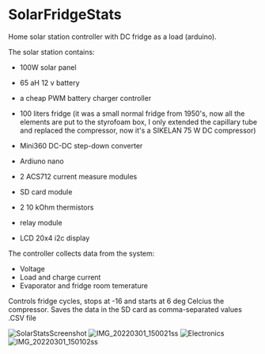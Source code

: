 # SolarFridgeStats
Home solar station controller with DC fridge as a load (arduino).

The solar station contains:
- 100W solar panel
- 65 aH 12 v battery
- a cheap PWM battery charger controller
- 100 liters fridge (it was a small normal fridge from 1950's, now all the elements are put to the styrofoam box, I only extended the capillary tube and replaced the compressor, now it's a SIKELAN 75 W DC compressor)

- Mini360 DC-DC step-down converter
- Ardiuno nano
- 2 ACS712 current measure modules
- SD card module
- 2 10 kOhm thermistors
- relay module
- LCD 20x4 i2c display

The controller collects data from the system:
- Voltage
- Load and charge current
- Evaporator and fridge room temerature

Controls fridge cycles, stops at -16 and starts at 6 deg Celcius the compressor.
Saves the data in the SD card as comma-separated values .CSV file
 
 ![SolarStatsScreenshot](https://user-images.githubusercontent.com/62822363/156231102-6a906a42-65c7-4dce-a7ad-8a9d5a406dfe.png)
![IMG_20220301_150021ss](https://user-images.githubusercontent.com/62822363/156231280-30c072a5-58ab-4d48-830a-6262a222c0d8.png)
![Electronics](https://user-images.githubusercontent.com/62822363/156231298-cf0c0bfc-be71-44b6-bcc7-f5bef8c6439f.png)
![IMG_20220301_150102ss](https://user-images.githubusercontent.com/62822363/156231315-5d014a1c-e97a-4027-8f38-f17e1c71a9f4.png)
